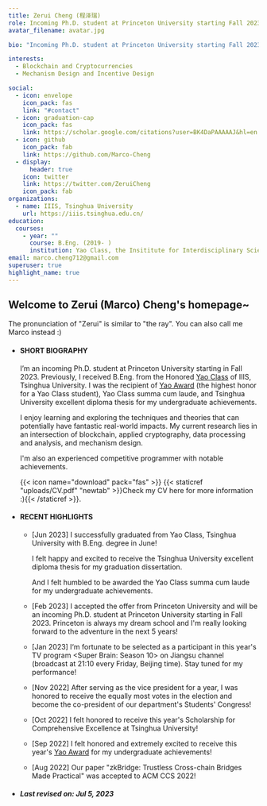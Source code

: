 ```yaml
---
title: Zerui Cheng (程泽瑞)
role: Incoming Ph.D. student at Princeton University starting Fall 2023, B.Eng at the Honored [Yao Class](https://iiis.tsinghua.edu.cn/en/yaoclass/) of Tsinghua University, Blockchain Researcher, Former Competitive Programmer
avatar_filename: avatar.jpg

bio: "Incoming Ph.D. student at Princeton University starting Fall 2023, B.Eng at the Honored [Yao Class](https://iiis.tsinghua.edu.cn/en/yaoclass/) of Tsinghua University "

interests:
  - Blockchain and Cryptocurrencies
  - Mechanism Design and Incentive Design

social:
  - icon: envelope
    icon_pack: fas
    link: "#contact"
  - icon: graduation-cap
    icon_pack: fas
    link: https://scholar.google.com/citations?user=BK4DaPAAAAAJ&hl=en
  - icon: github
    icon_pack: fab
    link: https://github.com/Marco-Cheng
  - display:
      header: true
    icon: twitter
    link: https://twitter.com/ZeruiCheng
    icon_pack: fab
organizations:
  - name: IIIS, Tsinghua University
    url: https://iiis.tsinghua.edu.cn/
education:
  courses:
    - year: ""
      course: B.Eng. (2019- )
      institution: Yao Class, the Insititute for Interdisciplinary Sciences (IIIS), Tsinghua University
email: marco.cheng712@gmail.com
superuser: true
highlight_name: true
---
```

## Welcome to Zerui (Marco) Cheng's homepage~

The pronunciation of "Zerui" is similar to "the ray". You can also call me Marco instead :)



* #### **SHORT BIOGRAPHY**

  I’m an incoming Ph.D. student at Princeton University starting in Fall 2023. Previously, I received B.Eng. from the Honored [Yao Class](https://iiis.tsinghua.edu.cn/en/yaoclass/) of IIIS, Tsinghua University. I was the recipient of [Yao Award](https://iiis.tsinghua.edu.cn/en/list-673-1.html) (the highest honor for a Yao Class student), Yao Class summa cum laude, and Tsinghua University excellent diploma thesis for my undergraduate achievements. 

  

  I enjoy learning and exploring the techniques and theories that can potentially have fantastic real-world impacts. My current research lies in an intersection of blockchain, applied cryptography, data processing and analysis, and mechanism design. 

  

  I'm also an experienced competitive programmer with notable achievements.

  

   {{< icon name="download" pack="fas" >}}  {{< staticref "uploads/CV.pdf" "newtab" >}}Check my CV here for more information :){{< /staticref >}}.

  

* #### RECENT HIGHLIGHTS

  * [Jun 2023] I successfully graduated from Yao Class, Tsinghua University with B.Eng. degree in June! 
  
    I felt happy and excited to receive the Tsinghua University excellent diploma thesis for my graduation dissertation. 
  
    And I felt humbled to be awarded the Yao Class summa cum laude for my undergraduate achievements.
  
  * [Feb 2023] I accepted the offer from Princeton University and will be an incoming Ph.D. student at Princeton University starting in Fall 2023. Princeton is always my dream school and I'm really looking forward to the adventure in the next 5 years!
  
  * [Jan 2023] I‘m fortunate to be selected as a participant in this year's TV program <Super Brain: Season 10> on Jiangsu channel (broadcast at 21:10 every Friday, Beijing time). Stay tuned for my performance!
  
  * [Nov 2022] After serving as the vice president for a year, I was honored to receive the equally most votes in the election and become the co-president of our department's Students' Congress!
  
  * [Oct 2022] I felt honored to receive this year's Scholarship for Comprehensive Excellence at Tsinghua University!
  
  * [Sep 2022] I felt honored and extremely excited to receive this year's [Yao Award](https://iiis.tsinghua.edu.cn/en/list-673-1.html) for my undergraduate achievements!
  
  * [Aug 2022] Our paper "zkBridge: Trustless Cross-chain Bridges Made Practical" was accepted to ACM CCS 2022! 
  
    
  
  
  
* ##### Last revised on: Jul 5, 2023